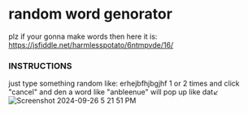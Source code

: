 # random word genorator

plz if your gonna make words then here it is:         
https://jsfiddle.net/harmlesspotato/6ntmpvde/16/    <script async src="//jsfiddle.net/harmlesspotato/6ntmpvde/16/embed/"></script>     
### INSTRUCTIONS
just type something random like: erhejbfhjbgjhf 1 or 2 times and click "cancel" and den a word like "anbleenue" will pop up like dat↙      
![Screenshot 2024-09-26 5 21 51 PM](https://github.com/user-attachments/assets/e412d4cd-6b75-4660-ba62-6f12b9258788)

